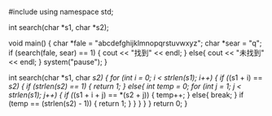 #include <iostream>
using namespace std;

int search(char *s1, char *s2);

void main()
{
	char *fale = "abcdefghijklmnopqrstuvwxyz";
	char *sear = "q";
	if (search(fale, sear) == 1)
	{
		cout << "找到" << endl;
	}
	else{
		cout << "未找到" << endl;
	}
	system("pause");
}

int search(char *s1, char *s2)
{
	for (int i = 0; i < strlen(s1); i++)
	{
		if (*(s1 + i) == *s2)
		{
			if (strlen(s2) == 1)
			{
				return 1;
			}
			else{
				int temp = 0;
				for (int j = 1; j < strlen(s1); j++)
				{
					if (*(s1 + i + j) == *(s2 + j))
					{
						temp++;
					}
					else{
						break;
					}
					if (temp == (strlen(s2) - 1))
					{
						return 1;
					}
				}
			}
		}
	}
	return 0;
}